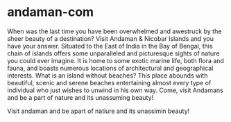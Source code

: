 # andaman-com
When was the last time you have been overwhelmed and awestruck by the sheer beauty of a destination? Visit Andaman &amp; Nicobar Islands and you have your answer. Situated to the East of India in the Bay of Bengal, this chain of islands offers some unparalleled and picturesque sights of nature you could ever imagine. It is home to some exotic marine life, both flora and fauna, and boasts numerous locations of architectural and geographical interests. What is an island without beaches? This place abounds with beautiful, scenic and serene beaches entertaining almost every type of individual who just wishes to unwind in his own way. Come, visit Andamans and be a part of nature and its unassuming beauty!

Visit andaman and be apart of natiure and its unassimin beauty!
